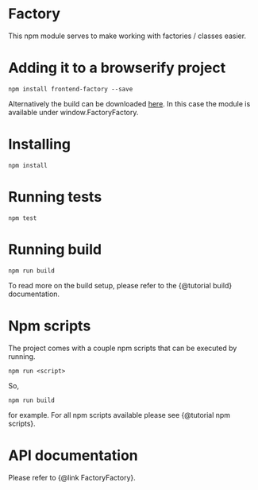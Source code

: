 Factory
============================

This npm module serves to make working with factories / classes easier.

Adding it to a browserify project
=================================

```
npm install frontend-factory --save
```
Alternatively the build can be downloaded <a href="build.tar.gz">here</a>.
In this case the module is available under window.FactoryFactory.

Installing
==========

```
npm install
```

Running tests
=============

```
npm test
```

Running build
=============

```
npm run build
```

To read more on the build setup, please refer to the {@tutorial build} documentation.

Npm scripts
===========
The project comes with a couple npm scripts that can be executed by running.

```
npm run <script>
```
So,
```
npm run build
```

for example.
For all npm scripts available please see {@tutorial npm scripts}.

API documentation
===========
Please refer to {@link FactoryFactory}.